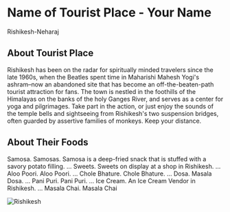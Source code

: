 # Name of Tourist Place - Your Name
Rishikesh-Neharaj
## About Tourist Place 
Rishikesh has been on the radar for spiritually minded travelers since the late 1960s, when the Beatles spent time in Maharishi Mahesh Yogi's ashram–now an abandoned site that has become an off-the-beaten-path tourist attraction for fans.
The town is nestled in the foothills of the Himalayas on the banks of the holy Ganges River, and serves as a center for yoga and pilgrimages. Take part in the action, or just enjoy the sounds of the temple bells and sightseeing from Rishikesh's two suspension bridges, often guarded by assertive families of monkeys. Keep your distance.

## About Their Foods
Samosa. Samosas. Samosa is a deep-fried snack that is stuffed with a savory potato filling. ...
Sweets. Sweets on display at a shop in Rishikesh. ...
Aloo Poori. Aloo Poori. ...
Chole Bhature. Chole Bhature. ...
Dosa. Masala Dosa. ...
Pani Puri. Pani Puri. ...
Ice Cream. An Ice Cream Vendor in Rishikesh. ...
Masala Chai. Masala Chai

<img align="center" src="https://www.planetware.com/wpimages/2019/11/india-best-places-to-visit-rishikesh.jpg" alt="Rishikesh"/>

<!--Example: <img align="center" src="https://lotustours.in/assets/img/taj/photo-room-detail-1.jpg" alt="Taj Mahal"/> -->
